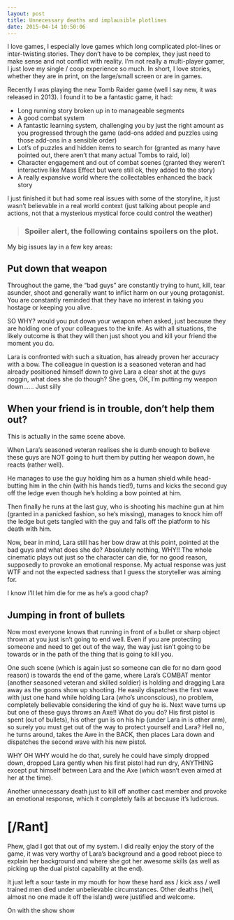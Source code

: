 ```yaml
---
layout: post
title: Unnecessary deaths and implausible plotlines
date: 2015-04-14 10:50:06
---
```


I love games, I especially love games which long complicated plot-lines or inter-twisting stories. They don’t have to be complex, they just need to make sense and not conflict with reality.  I’m not really a multi-player gamer, I just love my single / coop experience so much.  In short, I love stories, whether they are in print, on the large/small screen or are in games.

Recently I was playing the new Tomb Raider game (well I say new, it was released in 2013).   I found it to be a fantastic game, it had:

- Long running story broken up in to manageable segments
- A good combat system
- A fantastic learning system, challenging you by just the right amount as you progressed through the game (add-ons added and puzzles using those add-ons in a sensible order)
- Lot’s of puzzles and hidden items to search for (granted as many have pointed out, there aren’t that many actual Tombs to raid, lol)
- Character engagement and out of combat scenes (granted they weren’t interactive like Mass Effect but were still ok, they added to the story)
- A really expansive world where the collectables enhanced the back story

I just finished it but had some real issues with some of the storyline, it just wasn’t believable in a real world context (just talking about people and actions, not that a mysterious mystical force could control the weather)

> ### Spoiler alert, the following contains spoilers on the plot.

My big issues lay in a few key areas:

## Put down that weapon

Throughout the game, the “bad guys” are constantly trying to hunt, kill, tear asunder, shoot and generally want to inflict harm on our young protagonist.  You are constantly reminded that they have no interest in taking you hostage or keeping you alive.

SO WHY? would you put down your weapon when asked, just because they are holding one of your colleagues to the knife.  As with all situations, the likely outcome is that they will then just shoot you and kill your friend the moment you do.

Lara is confronted with such a situation, has already proven her accuracy with a bow. The colleague in question is a seasoned veteran and had already positioned himself down to give Lara a clear shot at the guys noggin, what does she do though? She goes, OK, I’m putting my weapon down……  Just silly

## When your friend is in trouble, don’t help them out?

This is actually in the same scene above.

When Lara’s seasoned veteran realises she is dumb enough to believe these guys are NOT going to hurt them by putting her weapon down, he reacts (rather well).

He manages to use the guy holding him as a human shield while head-butting him in the chin (with his hands tied!), turns and kicks the second guy off the ledge even though he’s holding a bow pointed at him.

Then finally he runs at the last guy, who is shooting his machine gun at him (granted in a panicked fashion, so he’s missing), manages to knock him off the ledge but gets tangled with the guy and falls off the platform to his death with him.

Now, bear in mind, Lara still has her bow draw at this point, pointed at the bad guys and what does she do? Absolutely nothing, WHY!!  The whole cinematic plays out just so the character can die, for no good reason, supposedly to provoke an emotional response.  My actual response was just WTF and not the expected sadness that I guess the storyteller was aiming for.

I know I’ll let him die for me as he’s a good chap?

## Jumping in front of bullets

Now most everyone knows that running in front of a bullet or sharp object thrown at you just isn’t going to end well.  Even if you are protecting someone and need to get out of the way, the way just isn’t going to be towards or in the path of the thing that is going to kill you.

One such scene (which is again just so someone can die for no darn good reason) is towards the end of the game, where Lara’s COMBAT mentor (another seasoned veteran and skilled soldier) is holding and dragging Lara away as the goons show up shooting. He easily dispatches the first wave with just one hand while holding Lara (who’s unconscious), no problem, completely believable considering the kind of guy he is.  Next wave turns up but one of these guys throws an Axe!! What do you do? His first pistol is spent (out of bullets), his other gun is on his hip (under Lara in is other arm), so surely you must get out of the way to protect yourself and Lara?  Hell no, he turns around, takes the Awe in the BACK, then places Lara down and dispatches the second wave with his new pistol.

WHY OH WHY would he do that, surely he could have simply dropped down, dropped Lara gently when his first pistol had run dry, ANYTHING except put himself between Lara and the Axe (which wasn’t even aimed at her at the time).

Another unnecessary death just to kill off another cast member and provoke an emotional response, which it completely fails at because it’s ludicrous.

# [/Rant]

Phew, glad I got that out of my system.  I did really enjoy the story of the game, it was very worthy of Lara’s background and a good reboot piece to explain her background and where she got her awesome skills (as well as picking up the dual pistol capability at the end).

It just left a sour taste in my mouth for how these hard ass / kick ass / well trained men died under unbelievable circumstances.   Other deaths (hell, almost no one made it off the island) were justified and welcome.

On with the show show

